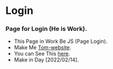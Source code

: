 # Login
### Page for Login (He is Work).
  - This Page in Work Be JS (Page Login).
  - Make Me [Tom-website](https://github.com/Tom-website/).
  - You can See This [here](https://tom-website.github.io/Login/).
  - Make in Day [2022/02/14].
